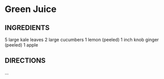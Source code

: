 # Green Juice

## INGREDIENTS
5 large kale leaves
2 large cucumbers
1 lemon (peeled)
1 inch knob ginger (peeled)
1 apple

## DIRECTIONS
...
